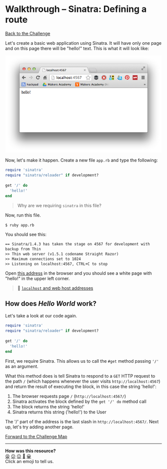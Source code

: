 # Walkthrough – Sinatra: Defining a route

[Back to the Challenge](../sinatra_defining_a_route.md)

Let's create a basic web application using Sinatra. It will have only one page and on this page there will be "hello!" text. This is what it will look like:

![What we're making](../images/first_sinatra_route.png)

Now, let's make it happen. Create a new file `app.rb` and type the following:

````ruby
require 'sinatra'
require "sinatra/reloader" if development?

get '/' do
  'hello!'
end
````
> Why are we requiring `sinatra` in this file?

Now, run this file.

`$ ruby app.rb`

You should see this:

```
== Sinatra/1.4.3 has taken the stage on 4567 for development with backup from Thin
>> Thin web server (v1.5.1 codename Straight Razor)
>> Maximum connections set to 1024
>> Listening on localhost:4567, CTRL+C to stop
```

Open [this address](http://localhost:4567) in the browser and you should see a white page with "hello!" in the upper left corner.

> :pill: [`localhost` and web host addresses](../../../master/pills/localhost_web_addresses.md)

## How does _Hello World_ work?

Let's take a look at our code again.

````ruby
require 'sinatra'
require "sinatra/reloader" if development?

get '/' do
  'hello!'
end
````

First, we require Sinatra. This allows us to call the `#get` method passing `'/'` as an argument.

What this method does is tell Sinatra to respond to a `GET` HTTP request to the path `/` (which happens whenever the user visits `http://localhost:4567`) and return the result of executing the block, in this case the string 'hello!':

1. The browser requests page `/` (`http://localhost:4567/`)
2. Sinatra activates the block defined by the `get '/' do` method call
3. The block returns the string 'hello!'
4. Sinatra returns this string ('hello!') to the  User

The '/' part of the address is the last slash in `http://localhost:4567/`. Next up, let's try adding another page.

[Forward to the Challenge Map](../README.md)

<!-- BEGIN GENERATED SECTION DO NOT EDIT -->

---

**How was this resource?**  
[😫](https://airtable.com/shrUJ3t7KLMqVRFKR?prefill_Repository=makersacademy/course&prefill_File=apprenticeships_intro_to_the_web/walkthroughs/sinatra_defining_a_route.md&prefill_Sentiment=😫) [😕](https://airtable.com/shrUJ3t7KLMqVRFKR?prefill_Repository=makersacademy/course&prefill_File=apprenticeships_intro_to_the_web/walkthroughs/sinatra_defining_a_route.md&prefill_Sentiment=😕) [😐](https://airtable.com/shrUJ3t7KLMqVRFKR?prefill_Repository=makersacademy/course&prefill_File=apprenticeships_intro_to_the_web/walkthroughs/sinatra_defining_a_route.md&prefill_Sentiment=😐) [🙂](https://airtable.com/shrUJ3t7KLMqVRFKR?prefill_Repository=makersacademy/course&prefill_File=apprenticeships_intro_to_the_web/walkthroughs/sinatra_defining_a_route.md&prefill_Sentiment=🙂) [😀](https://airtable.com/shrUJ3t7KLMqVRFKR?prefill_Repository=makersacademy/course&prefill_File=apprenticeships_intro_to_the_web/walkthroughs/sinatra_defining_a_route.md&prefill_Sentiment=😀)  
Click an emoji to tell us.

<!-- END GENERATED SECTION DO NOT EDIT -->
